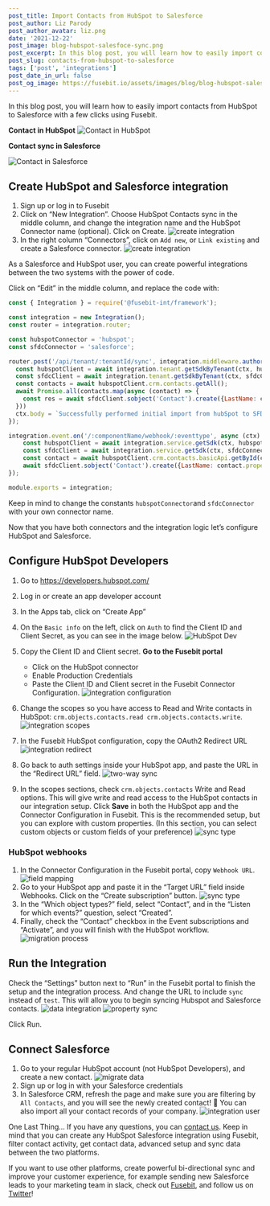 ```yaml
---
post_title: Import Contacts from HubSpot to Salesforce
post_author: Liz Parody
post_author_avatar: liz.png
date: '2021-12-22'
post_image: blog-hubspot-salesfoce-sync.png
post_excerpt: In this blog post, you will learn how to easily import contacts from HubSpot to Salesforce with a few clicks using Fusebit.
post_slug: contacts-from-hubspot-to-salesforce
tags: ['post', 'integrations']
post_date_in_url: false
post_og_image: https://fusebit.io/assets/images/blog/blog-hubspot-salesfoce-social.png
---
```

In this blog post, you will learn how to easily import contacts from HubSpot to Salesforce with a few clicks using Fusebit.

**Contact in HubSpot**
![Contact in HubSpot](blog-hubspot-salesfoce-hubspot-contacts.png 'Contact in HubSpot')

**Contact sync in Salesforce**

![Contact in Salesforce](blog-hubspot-salesfoce-salesforce-contacts.png 'Contact in Salesforce')

## Create HubSpot and Salesforce integration
1. Sign up or log in to Fusebit
2. Click on “New Integration”. Choose HubSpot Contacts sync in the middle column, and change the integration name and the HubSpot Connector name (optional). Click on Create.
![create integration](blog-hubspot-salesfoce-fusebit.png 'create integration')
3. In the right column “Connectors”, click on `Add new`, or `Link existing` and create a Salesforce connector.
![create integration](blog-hubspot-salesfoce-connectors.png 'create integration')

As a Salesforce and HubSpot user, you can create powerful integrations between the two systems with the power of code.

Click on “Edit” in the middle column, and replace the code with:

```javascript
const { Integration } = require('@fusebit-int/framework');

const integration = new Integration();
const router = integration.router;

const hubspotConnector = 'hubspot';
const sfdcConnector = 'salesforce';

router.post('/api/tenant/:tenantId/sync', integration.middleware.authorizeUser('install:get'), async (ctx) => {
  const hubspotClient = await integration.tenant.getSdkByTenant(ctx, hubspotConnector, ctx.params.tenantId);
  const sfdcClient = await integration.tenant.getSdkByTenant(ctx, sfdcConnector, ctx.params.tenantId);
  const contacts = await hubspotClient.crm.contacts.getAll();
  await Promise.all(contacts.map(async (contact) => {
    const res = await sfdcClient.sobject('Contact').create({LastName: contact.properties.lastname, Email: contact.properties.email, FirstName: contact.properties.firstname})
  }))
  ctx.body = `Successfully performed initial import from hubSpot to SFDC.`;
});

integration.event.on('/:componentName/webhook/:eventtype', async (ctx) => {
    const hubspotClient = await integration.service.getSdk(ctx, hubspotConnector, ctx.req.body.installIds[0])
    const sfdcClient = await integration.service.getSdk(ctx, sfdcConnector, ctx.req.body.installIds[0]);
    const contact = await hubspotClient.crm.contacts.basicApi.getById(ctx.req.body.data.objectId);
    await sfdcClient.sobject('Contact').create({LastName: contact.properties.lastname, Email: contact.properties.email, FirstName: contact.properties.firstname})
});

module.exports = integration;
```

Keep in mind to change the constants `hubspotConnector`and `sfdcConnector` with your own connector name.

Now that you have both connectors and the integration logic let’s configure HubSpot and Salesforce.

## Configure HubSpot Developers
1. Go to https://developers.hubspot.com/ 
2. Log in or create an app developer account
3. In the Apps tab, click on “Create App”
4. On the `Basic info` on the left, click on `Auth` to find the Client ID and Client Secret, as you can see in the image below.
![HubSpot Dev](blog-hubspot-salesfoce-hubspot-dev.png 'HubSpot Dev')

5. Copy the Client ID and Client secret. **Go to the Fusebit portal**
    - Click on the HubSpot connector
    - Enable Production Credentials
    - Paste the Client ID and Client secret in the Fusebit Connector Configuration.
![integration configuration](blog-hubspot-salesfoce-configuration.png 'integration configuration')

6. Change the scopes so you have access to Read and Write contacts in HubSpot: `crm.objects.contacts.read crm.objects.contacts.write`.
![integration scopes](blog-hubspot-salesfoce-scopes.png 'integration scopes')

7. In the Fusebit HubSpot configuration, copy the OAuth2 Redirect URL
![integration redirect](blog-hubspot-salesfoce-redirect.png 'integration redirect')

8. Go back to auth settings inside your HubSpot app, and paste the URL in the “Redirect URL” field.
![two-way sync](blog-hubspot-salesfoce-url.png 'two-way sync')

9. In the scopes sections, check `crm.objects.contacts` Write and Read options. This will give write and read access to the HubSpot contacts in our integration setup. Click **Save** in both the HubSpot app and the Connector Configuration in Fusebit. 
This is the recommended setup, but you can explore with custom properties.
(In this section, you can select custom objects or custom fields of your preference)
![sync type](blog-hubspot-salesfoce-checkbox.png 'sync type')


### HubSpot webhooks
1. In the Connector Configuration in the Fusebit portal, copy `Webhook URL`.
![field mapping](blog-hubspot-salesfoce-webhook.png 'field mapping')
2. Go to your HubSpot app and paste it in the “Target URL” field inside Webhooks. Click on the “Create subscription” button.
![sync type](blog-hubspot-salesfoce-subscription.png 'sync type')
3. In the “Which object types?” field, select “Contact”, and in the “Listen for which events?” question, select “Created”.
4. Finally, check the “Contact” checkbox in the Event subscriptions and “Activate”, and you will finish with the HubSpot workflow.
![migration process](blog-hubspot-salesfoce-activate.png 'migration process')


## Run the Integration

Check the “Settings” button next to “Run” in the Fusebit portal to finish the setup and the integration process. And change the URL to include `sync` instead of `test`. This will allow you to begin syncing Hubspot and Salesforce contacts.
![data integration](blog-hubspot-salesfoce-config.png 'data integration')
![property sync](blog-hubspot-salesfoce-sync.png 'property sync')

Click Run.
## Connect Salesforce
1. Go to your regular HubSpot account (not HubSpot Developers), and create a new contact.
![migrate data](blog-hubspot-salesfoce-create-contact.png 'migrate data')
2. Sign up or log in with your Salesforce credentials
3. In Salesforce CRM, refresh the page and make sure you are filtering by `All Contacts`, and you will see the newly created contact! 🎉  You can also import all your contact records of your company.
![integration user](blog-hubspot-salesfoce-result.png 'integration user')

One Last Thing…
If you have any questions, you can [contact us](). Keep in mind that you can create any HubSpot Salesforce integration using Fusebit, filter contact activity, get contact data, advanced setup and sync data between the two platforms.

If you want to use other platforms, create powerful bi-directional sync and improve your customer experience, for example sending new Salesforce leads to your marketing team in slack, check out [Fusebit](https://fusebit.io/), and follow us on [Twitter](https://twitter.com/fusebitio)!


